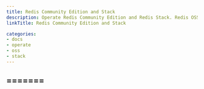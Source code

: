 ```yaml
---
title: Redis Community Edition and Stack
description: Operate Redis Community Edition and Redis Stack. Redis OSS was renamed Redis Community Edition (CE) with the v7.4 release.
linkTitle: Redis Community Edition and Stack

categories:
- docs
- operate
- oss
- stack
---
```

=======
---

